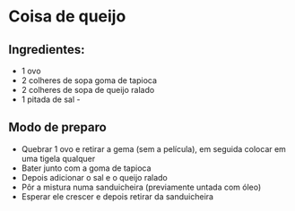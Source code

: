 # Coisa de queijo
## **Ingredientes:** 

 - 1 ovo
 - 2 colheres de sopa goma de tapioca
 - 2 colheres de sopa de queijo ralado
 - 1 pitada de sal  - 

## **Modo de preparo**

 - Quebrar 1 ovo e retirar a gema (sem a película), em seguida colocar em uma tigela qualquer
 - Bater junto com a goma de tapioca
 - Depois adicionar o sal e o queijo ralado
 - Pôr a mistura numa sanduicheira (previamente untada com óleo)
 - Esperar ele crescer e depois retirar da sanduicheira
  
